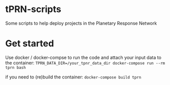 # tPRN-scripts
Some scripts to help deploy projects in the Planetary Response Network

# Get started

Use docker / docker-compse to run the code and attach your input data to the container:
`TPRN_DATA_DIR=/your_tpnr_data_dir docker-compose run --rm tprn bash`

if you need to (re)build the container:
`docker-compose build tprn`
